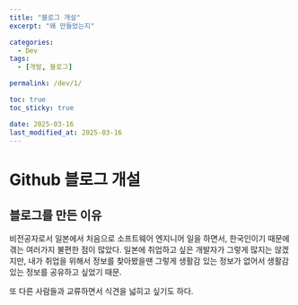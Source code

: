 ```yaml
---
title: "블로그 개설"
excerpt: "왜 만들었는지"

categories:
  - Dev
tags:
  - [개발, 블로그]

permalink: /dev/1/

toc: true
toc_sticky: true

date: 2025-03-16
last_modified_at: 2025-03-16
---
```


# Github 블로그 개설

## 블로그를 만든 이유
비전공자로서 일본에서 처음으로 소프트웨어 엔지니어 일을 하면서, 한국인이기 때문에 겪는 여러가지 불편한 점이 많았다.
일본에 취업하고 싶은 개발자가 그렇게 많지는 않겠지만, 내가 취업을 위해서 정보를 찾아봤을땐 그렇게 생활감 있는 정보가 없어서
생활감 있는 정보를 공유하고 싶었기 때문.

또 다른 사람들과 교류하면서 식견을 넓히고 싶기도 하다.
